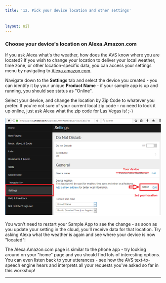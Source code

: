 ```yaml
---
title: '12. Pick your device location and other settings'


layout: nil
---
```


### Choose your device's location on Alexa.Amazon.com

If you ask Alexa what's the weather, how does the AVS know where you are located?  If you wish to change your location to deliver your local weather, time zone, or other location-specific data, you can access your settings menu by navigating to [Alexa.amazon.com](https://Alexa.amazon.com/).

Navigate down to the **Settings** tab and select the device you created - you can identify it by your unique **Product Name** - if your sample app is up and running, you should see status as "Online".

Select your device, and change the location by Zip Code to whatever you prefer.  If you're not sure of your current local zip code - no need to look it up online, just ask Alexa what the zip code for Las Vegas is! ;-)  

![AlexaSettings](assets/AlexaSettings.png)

You won't need to restart your Sample App to see the change - as soon as you update your setting in the cloud, you'll receive data for that location.  Try asking Alexa what the weather is again and see where your device is now "located"!    

The Alexa.Amazon.com page is similar to the phone app - try looking around on your "home" page and you should find lots of interesting options.  You can even listen back to your utterances - see how the AVS text-to-speech engine hears and interprets all your requests you've asked so far in this workshop!

---
